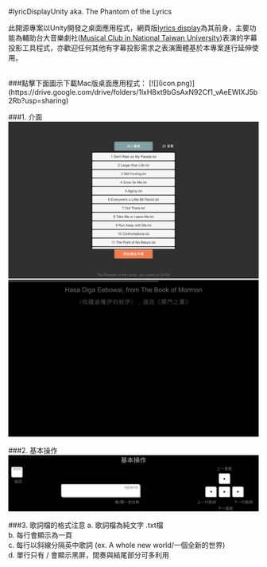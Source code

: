 #lyricDisplayUnity aka. The Phantom of the Lyrics

此開源專案以Unity開發之桌面應用程式，網頁版[lyrics display](https://github.com/lynda0214/lyricDisplay/)為其前身，主要功能為輔助台大音樂劇社([Musical Club in National Taiwan University](https://www.facebook.com/ntumusical/))表演的字幕投影工具程式，亦歡迎任何其他有字幕投影需求之表演團體基於本專案進行延伸使用。

<br>
###點擊下面圖示下載Mac版桌面應用程式：
[![](icon.png)](https://drive.google.com/drive/folders/1lxH8xt9bGsAxN92Cf1_vAeEWlXJ5b2Rb?usp=sharing)
<br>

###1. 介面
![加入檔案](UI_LoadFile.png)
![播放歌詞](UI_PlayMode.png)

###2. 基本操作
![](instructions.png)

###3. 歌詞檔的格式注意
a. 歌詞檔為純文字 .txt檔 <br>
b. 每行會顯示為一頁 <br>
c. 每行以斜線分隔英中歌詞 (ex. A whole new world/一個全新的世界) <br>
d. 單行只有 / 會顯示黑屏，間奏與結尾部分可多利用 <br>